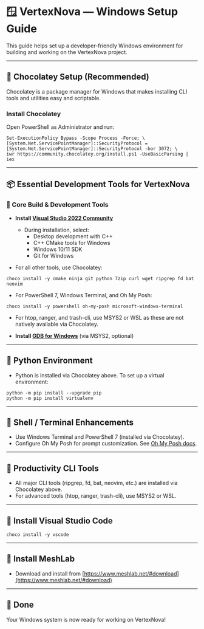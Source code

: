 # 🪟 VertexNova — Windows Setup Guide

This guide helps set up a developer-friendly Windows environment for building and working on the VertexNova project.

---

## 🍫 Chocolatey Setup (Recommended)

Chocolatey is a package manager for Windows that makes installing CLI tools and utilities easy and scriptable.

### Install Chocolatey

Open PowerShell as Administrator and run:
```
Set-ExecutionPolicy Bypass -Scope Process -Force; \
[System.Net.ServicePointManager]::SecurityProtocol = [System.Net.ServicePointManager]::SecurityProtocol -bor 3072; \
iwr https://community.chocolatey.org/install.ps1 -UseBasicParsing | iex
```

---

## 📦 Essential Development Tools for VertexNova

### 🔧 Core Build & Development Tools

- **Install [Visual Studio 2022 Community](https://visualstudio.microsoft.com/vs/community/)**
  - During installation, select:
    - Desktop development with C++
    - C++ CMake tools for Windows
    - Windows 10/11 SDK
    - Git for Windows

- For all other tools, use Chocolatey:
```
choco install -y cmake ninja git python 7zip curl wget ripgrep fd bat neovim
```

- For PowerShell 7, Windows Terminal, and Oh My Posh:
```
choco install -y powershell oh-my-posh microsoft-windows-terminal
```

- For htop, ranger, and trash-cli, use MSYS2 or WSL as these are not natively available via Chocolatey.

- **Install [GDB for Windows](https://www.msys2.org/)** (via MSYS2, optional)

---

## 🐍 Python Environment

- Python is installed via Chocolatey above. To set up a virtual environment:
```
python -m pip install --upgrade pip
python -m pip install virtualenv
```

---

## 🧵 Shell / Terminal Enhancements

- Use Windows Terminal and PowerShell 7 (installed via Chocolatey).
- Configure Oh My Posh for prompt customization. See [Oh My Posh docs](https://ohmyposh.dev/docs/installation/windows).

---

## 🧐 Productivity CLI Tools

- All major CLI tools (ripgrep, fd, bat, neovim, etc.) are installed via Chocolatey above.
- For advanced tools (htop, ranger, trash-cli), use MSYS2 or WSL.

---

## 🧰 Install Visual Studio Code

```
choco install -y vscode
```

---

## 🧱 Install MeshLab

- Download and install from [https://www.meshlab.net/#download](https://www.meshlab.net/#download)

---

## 🌟 Done

Your Windows system is now ready for working on VertexNova!
